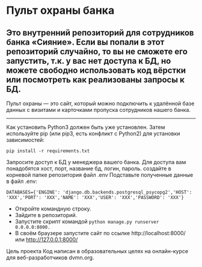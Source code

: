 # Пульт охраны банка

## Это внутренний репозиторий для сотрудников банка «Сияние». Если вы попали в этот репозиторий случайно, то вы не сможете его запустить, т.к. у вас нет доступа к БД, но можете свободно использовать код вёрстки или посмотреть как реализованы запросы к БД.

Пульт охраны — это сайт, который можно подключить к удалённой базе данных с визитами и карточками пропуска сотрудников нашего банка.
***
Как установить
Python3 должен быть уже установлен. Затем используйте pip (или pip3, есть конфликт с Python2) для установки зависимостей:
```
pip install -r requirements.txt
```

Запросите доступ к БД у менеджера вашего банка. Для доступа вам понадобятся хост, порт, название бд, логин, пароль.
создайте в корневой папке репозитория файл .env
Подставьте полученные данные в файл .env:
```
DATABASES={'ENGINE': 'django.db.backends.postgresql_psycopg2','HOST': 'XXX','PORT': 'XXX','NAME': 'XXX','USER': 'XXX','PASSWORD': 'XXX'}
```
* Откройте командную строку.
* Зайдите в репозиторий.
* Запустите скрипт командой  ```python manage.py runserver 0.0.0.0:8000. ```
* В своём браузере запустите сайт по ссылке http://localhost:8000/ или http://127.0.0.1:8000/

Цель проекта
Код написан в образовательных целях на онлайн-курсе для веб-разработчиков dvmn.org.
